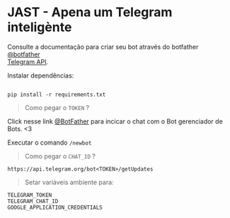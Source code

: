 # JAST - Apena um Telegram inteligènte

Consulte a documentação para criar seu bot através do botfather 
<br />
[@botfather](https://t.me/botfather) 
<br />
[Telegram API](https://core.telegram.org/api).

Instalar dependências:

```

pip install -r requirements.txt

```

> 
> Como pegar o `TOKEN` ?
> 

Click nesse link [@BotFather](https://telegram.me/botfather) para incicar o chat com o Bot gerenciador de Bots. <3

Executar o comando `/newbot`

> 
> Como pegar o `CHAT_ID` ?
> 

```
https://api.telegram.org/bot<TOKEN>/getUpdates

```

> 
> Setar variáveis ambiente para:
> 

```
TELEGRAM_TOKEN
TELEGRAM_CHAT_ID
GOOGLE_APPLICATION_CREDENTIALS
```

